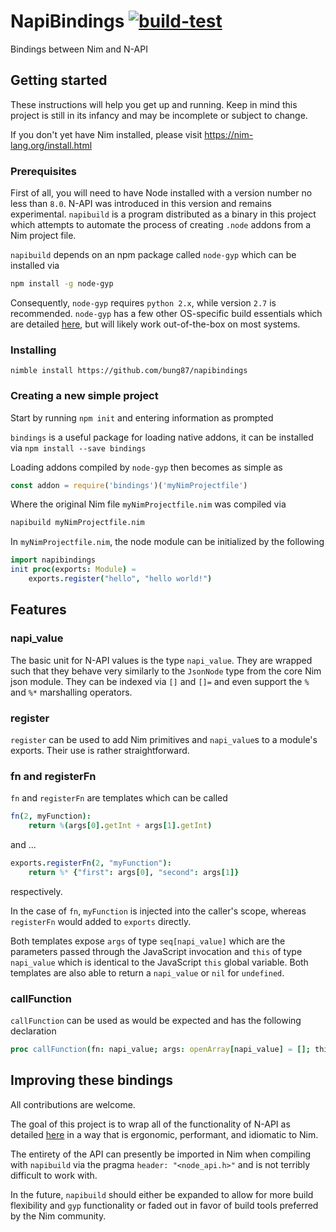# NapiBindings  [![build-test](https://github.com/bung87/napibindings/actions/workflows/build-test.yml/badge.svg)](https://github.com/bung87/napibindings/actions/workflows/build-test.yml)  
Bindings between Nim and N-API

## Getting started	
These instructions will help you get up and running.  Keep in mind this project is still in its infancy and may be incomplete or subject to change.

If you don't yet have Nim installed, please visit https://nim-lang.org/install.html

### Prerequisites
First of all, you will need to have Node installed with a version number no less than `8.0`.  N-API was introduced in this version and remains experimental.
`napibuild` is a program distributed as a binary in this project which attempts to automate the process of creating `.node` addons from a Nim project file.


`napibuild` depends on an npm package called `node-gyp` which can be installed via 
```bash
npm install -g node-gyp
```

Consequently, `node-gyp` requires `python 2.x`, while version `2.7` is recommended.  `node-gyp` has a few other OS-specific build essentials which are detailed [here](https://www.npmjs.com/package/node-gyp), but will likely work out-of-the-box on most systems.


### Installing

`nimble install https://github.com/bung87/napibindings`

### Creating a new simple project
Start by running `npm init` and entering information as prompted

`bindings` is a useful package for loading native addons, it can be installed via `npm install --save bindings`

Loading addons compiled by `node-gyp` then becomes as simple as
```JavaScript
const addon = require('bindings')('myNimProjectfile')
```
Where the original Nim file `myNimProjectfile.nim` was compiled via
```bash
napibuild myNimProjectfile.nim
```
In `myNimProjectfile.nim`, the node module can be initialized by the following
```nim
import napibindings
init proc(exports: Module) =
	exports.register("hello", "hello world!")
```

## Features
### napi_value
The basic unit for N-API values is the type `napi_value`.  They are wrapped such that they behave very similarly to the `JsonNode` type from the core Nim json module.  They can be indexed via `[]` and `[]=` and even support the `%` and `%*` marshalling operators.
### register
`register` can be used to add Nim primitives and `napi_value`s to a module's exports.  Their use is rather straightforward.
### fn and registerFn
`fn` and `registerFn` are templates which can be called
```nim
fn(2, myFunction):
	return %(args[0].getInt + args[1].getInt)
```
and  ...

```nim
exports.registerFn(2, "myFunction"):
	return %* {"first": args[0], "second": args[1]}
```
respectively. 

In the case of `fn`, `myFunction` is injected into the caller's scope, whereas `registerFn` would added to `exports` directly.

Both templates expose `args` of type `seq[napi_value]` which are the parameters passed through the JavaScript invocation  and `this` of type `napi_value` which is identical to the JavaScript `this` global variable.  Both templates are also able to return a `napi_value` or `nil` for `undefined`.
### callFunction
`callFunction` can be used as would be expected and has the following declaration
```nim
proc callFunction(fn: napi_value; args: openArray[napi_value] = []; this = %[]): napi_value {..}
```

## Improving these bindings
All contributions are welcome.

The goal of this project is to wrap all of the functionality of N-API as detailed [here](https://nodejs.org/api/n-api.html) in a way that is ergonomic, performant, and idiomatic to Nim.

The entirety of the API can presently be imported in Nim when compiling with `napibuild` via the pragma `header: "<node_api.h>"`  and is not terribly difficult to work with.

In the future, `napibuild` should either be expanded to allow for more build flexibility  and `gyp` functionality or faded out in favor of build tools preferred by the Nim community.
